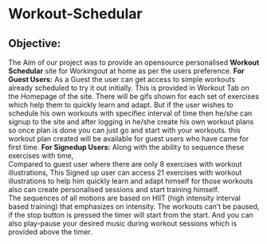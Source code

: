 # Workout-Schedular

## Objective: 
 The Aim of our project was to provide an opensource personalised **Workout Schedular** site for Workingout at home as per the users preference.
**For Guest Users:**
As a Guest the user can get access to simple workouts already scheduled to try it out initially. This is provided in Workout Tab on the Homepage of the site.
There will be gifs shown for each set of exercises which help them to quickly learn and adapt.
But if the user wishes to schedule his own workouts with specifiec interval of time then he/she can signup to the site and after logging in he/she create his own workout plans 
so once plan is done you can just go and start with your workouts. 
this workout plan created will be available for guest users who have came for first time.
**For Signedup Users:**
Along with the ability to sequence these exercises with time,\
Compared to guest user where there are only 8 exercises with workout illustrations, This Signed up user can access 21 exercises with workout illustrations
to help him quickly learn and adapt himself for those workouts also can create personalised sessions and start training himself.\
The sequences of all motions are based on HIIT (high intensity interval based training) that emphasizes on intensity.
The workouts can’t be paused, if the stop button is pressed the timer will start from the start.
And you can also play-pause your desired music during workout sessions which is provided above the timer.
